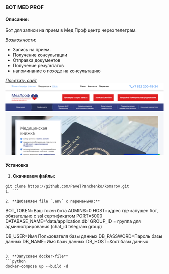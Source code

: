 ### **BOT MED PROF** 
#### **Описание:**

Бот для записи на прием в Мед Проф центр через телеграм.

*Возможности:*
- Запись на прием.
- Получение консультации
- Отправка документов
- Получение результатов
- напоминание о походе на консультацию

*[Посетить сайт](https://mc-medprof.ru/)*
![site](./med.png)

#### **Установка**
1. **Скачиваем файлы:**
```
git clone https://github.com/PavelPanchenko/komarov.git
1. ```

2. **Добавляем file `.env` c перемеными:**
```
BOT_TOKEN=Ваш токен бота
ADMINS=0
HOST=адрес где запущен бот, обязательно с ssl сертификатом
PORT=5000
DATABASE_NAME='data/application.db'
GROUP_ID = группа для администрирования (chat_id telegram group)


DB_USER=Имя Пользователя базы данных
DB_PASSWORD=Пароль базы данных
DB_NAME=Имя базы данных
DB_HOST=Хост базы данных
```

3. **Запускаем docker-file**
```python
docker-compose up --build -d
```